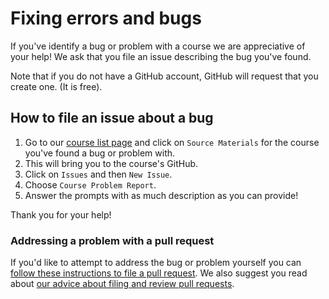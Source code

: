 # Fixing errors and bugs

If you've identify a bug or problem with a course we are appreciative of your help! We ask that you file an issue describing the bug you've found.

Note that if you do not have a GitHub account, GitHub will request that you create one. (It is free).

## How to file an issue about a bug
1. Go to our [course list page](https://www.itcrtraining.org/courses) and click on `Source Materials` for the course you've found a bug or problem with.
2. This will bring you to the course's GitHub.
3. Click on `Issues` and then `New Issue`.
4. Choose `Course Problem Report`.
5. Answer the prompts with as much description as you can provide!

Thank you for your help!

### Addressing a problem with a pull request
If you'd like to attempt to address the bug or problem yourself you can [follow these instructions to file a pull request](https://github.com/jhudsl/DaSL_Course_Template_Bookdown/wiki/Adding-content-to-a-course). We also suggest you read about [our advice about filing and review pull requests](https://github.com/jhudsl/DaSL_Course_Template_Bookdown/wiki/About-pull-request-review).
